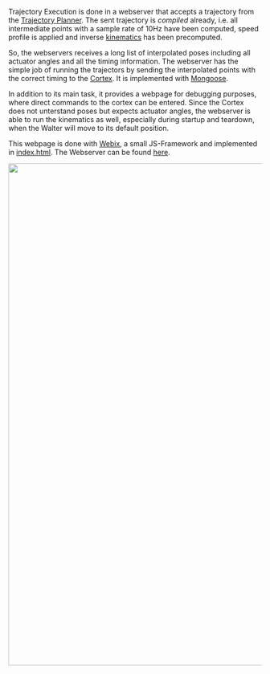 Trajectory Execution is done in a webserver that accepts a trajectory from the [Trajectory Planner](https://github.com/jochenalt/Walter/wiki/Trajectory). The sent trajectory is *compiled* already, i.e. all intermediate points with a sample rate of 10Hz have been computed, speed profile is applied and inverse [kinematics](https://github.com/jochenalt/Walter/wiki/Kinematics) has been precomputed.

So, the webservers receives a long list of interpolated poses including all actuator angles and all the timing information.
The webserver has the simple job of running the trajectors by sending the interpolated points with the correct timing to the [Cortex](https://github.com/jochenalt/Walter/wiki/Cortex). It is implemented with [Mongoose](https://www.cesanta.com). 

In addition to its main task, it provides a webpage for debugging purposes, where direct commands to the cortex can be entered. Since the Cortex does not unterstand poses but expects actuator angles, the webserver is able to run the kinematics as well, especially during startup and teardown, when the Walter will move to its default position.

This webpage is done with [Webix](http://webix.com), a small JS-Framework and implemented in [index.html](https://github.com/jochenalt/Walter/blob/master/code/WalterServer/web_root/index.html). The Webserver can be found [here](https://github.com/jochenalt/Walter/tree/master/code/WalterServer).


<img width="1000" align="center" src="https://github.com/jochenalt/Walter/blob/master/docs/images/website.png" >


